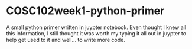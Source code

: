 # COSC102week1-python-primer
A small python primer written in juypter notebook. Even thought I knew all this information, I still thought it was worth my typing it all out in juypter to help get used to it and well... to write more code.
